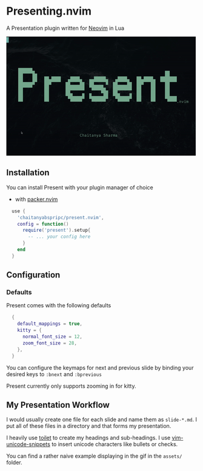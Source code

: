 # Presenting.nvim

A Presentation plugin written for [Neovim](https://github.com/neovim/neovim) in Lua

![present-nvim](assets/present-nvim.gif)

## Installation

You can install Present with your plugin manager of choice

- with [packer.nvim](https://github.com/wbthomason/packer.nvim)

```lua
  use {
    'chaitanyabspripc/present.nvim',
    config = function()
      require('present').setup{
        -- ... your config here
      }
    end
  }
```

## Configuration

### Defaults

Present comes with the following defaults

```lua
  {
    default_mappings = true,
    kitty = {
      normal_font_size = 12,
      zoom_font_size = 28,
    },
  }
```

You can configure the keymaps for next and previous slide by binding your
desired keys to `:bnext` and `:bprevious`

Present currently only supports zooming in for kitty.

## My Presentation Workflow

I would usually create one file for each slide and name them as `slide-*.md`. I
put all of these files in a directory and that forms my presentation.

I heavily use [toilet](https://github.com/cacalabs/toilet) to create my headings
and sub-headings. I use [vim-unicode-snippets](https://github.com/danielwe/vim-unicode-snippets) to insert
unicode characters like bullets or checks.

You can find a rather naive example displaying in the gif in the `assets/` folder.
